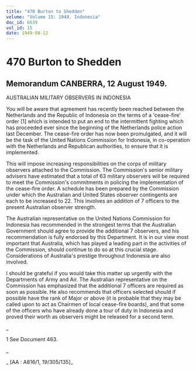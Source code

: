 ```yaml
---
title: "470 Burton to Shedden"
volume: "Volume 15: 1949, Indonesia"
doc_id: 6639
vol_id: 15
date: 1949-08-12
---
```


# 470 Burton to Shedden

## Memorandum CANBERRA, 12 August 1949.

AUSTRALIAN MILITARY OBSERVERS IN INDONESIA

You will be aware that agreement has recently been reached between the Netherlands and the Republic of Indonesia on the terms of a 'cease-fire' order [1] which is intended to put an end to the intermittent fighting which has proceeded ever since the beginning of the Netherlands police action last December. The cease-fire order has now been promulgated, and it will be the task of the United Nations Commission for Indonesia, in co-operation with the Netherlands and Republican authorities, to ensure that it is implemented.

This will impose increasing responsibilities on the corps of military observers attached to the Commission. The Commission's senior military advisers have estimated that a total of 63 military observers will be required to meet the Commission's commitments in policing the implementation of the cease-fire order. A schedule has been prepared by the Commission under which the Australian and United States observer contingents are each to be increased to 22. This involves an addition of 7 officers to the present Australian observer strength.

The Australian representative on the United Nations Commission for Indonesia has recommended in the strongest terms that the Australian Government should agree to provide the additional 7 observers, and his recommendation is fully endorsed by this Department. It is in our view most important that Australia, which has played a leading part in the activities of the Commission, should continue to do so at this crucial stage. Considerations of Australia's prestige throughout Indonesia are also involved.

I should be grateful if you would take this matter up urgently with the Departments of Army and Air. The Australian representative on the Commission has emphasized that the additional 7 officers are required as soon as possible. He also recommends that officers selected should if possible have the rank of Major or above (it is probable that they may be called upon to act as Chairmen of local cease-fire boards), and that some of the officers who have already done a tour of duty in Indonesia and proved their worth as observers might be released for a second term.

_

1 See Document 463.

_

_ [AA : A816/1, 19/305/135]_

